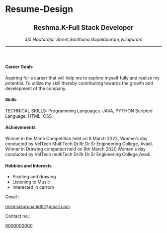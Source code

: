 # Resume-Design
<!DOCTYPE html>
<html>
<body>
<header>
<center><h2>Reshma.K-Full Stack Developer</h2>
<address>3/5 Naatarajar Street,Santhana Gopalapuram,Villupuram</address>
<a href="malito:reshmakarunanidhi@gmail.com"></a></center>
<hr></header>
<h4>Career Goals</h4>
<p>Aspiring for a career that will help me to explore myself fully and realize my potential.
To utilize my skill thereby contributing towards the growth and development of the company.</p>
<section>
<h4>Skills</h4>
<p>TECHNICAL SKILLS:
Programming Languages: JAVA, PYTHON
Scripted Language: HTML, CSS</p>
<h4>Achievements</h4>
<p>Winner in the Mime Competition held on 8 March 2022, Women’s day conducted by VelTech MultiTech Dr.Rr Dr.Sr Engineering College, Avadi.
Winner in Drawing competion held on 8th March 2020,Women's day conducted by VelTech multiTech Dr.Rr Dr.Sr Engineering College,Avadi. 
</p>
<h4>Hobbies and Interests</h4>
<p><ul>
<li>Painting and drawing
<li>Listening to Music 
<li>Interested in carrom
</ul></p>
</section>
<footer>
<p>Gmail :</p> 
<p><a href="malito:reshmakarunanidhi@gmail.com">reshmakarunanidhi@gmail.com</a></p>
<p>Contact no.:</p>
<p><a href="malito:9000000000">9000000000</a></p>
</footer>
</body>
</html>
